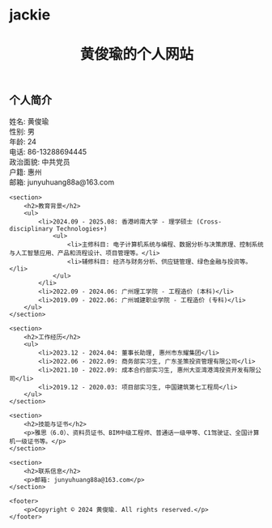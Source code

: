 # jackie

<!DOCTYPE html>
<html lang="zh-CN">
<head>
    <meta charset="UTF-8">
    <meta name="viewport" content="width=device-width, initial-scale=1.0">
    <title>黄俊瑜的个人网站</title>
    <link rel="stylesheet" href="styles.css">
</head>
<body>
    <header>
        <h1>黄俊瑜的个人网站</h1>
    </header>
    <section>
        <h2>个人简介</h2>
        <p>姓名: 黄俊瑜<br>
        性别: 男<br>
        年龄: 24<br>
        电话: 86-13288694445<br>
        政治面貌: 中共党员<br>
        户籍: 惠州<br>
        邮箱: junyuhuang88a@163.com</p>
    </section>

    <section>
        <h2>教育背景</h2>
        <ul>
            <li>2024.09 - 2025.08: 香港岭南大学 - 理学硕士 (Cross-disciplinary Technologies+)
                <ul>
                    <li>主修科目: 电子计算机系统与编程、数据分析与决策原理、控制系统与人工智慧应用、产品和流程设计、项目管理等。</li>
                    <li>辅修科目: 经济与财务分析、供应链管理、绿色金融与投资等。</li>
                </ul>
            </li>
            <li>2022.09 - 2024.06: 广州理工学院 - 工程造价 (本科)</li>
            <li>2019.09 - 2022.06: 广州城建职业学院 - 工程造价 (专科)</li>
        </ul>
    </section>

    <section>
        <h2>工作经历</h2>
        <ul>
            <li>2023.12 - 2024.04: 董事长助理, 惠州市东耀集团</li>
            <li>2022.06 - 2022.09: 商务部实习生, 广东圣策投资管理有限公司</li>
            <li>2021.10 - 2022.09: 成本合约部实习生, 惠州大亚湾港湾投资开发有限公司</li>
            <li>2019.12 - 2020.03: 项目部实习生, 中国建筑第七工程局</li>
        </ul>
    </section>

    <section>
        <h2>技能与证书</h2>
        <p>雅思（6.0）、资料员证书、BIM中级工程师、普通话一级甲等、C1驾驶证、全国计算机一级证书等。</p>
    </section>

    <section>
        <h2>联系信息</h2>
        <p>邮箱: junyuhuang88a@163.com</p>
    </section>

    <footer>
        <p>Copyright © 2024 黄俊瑜. All rights reserved.</p>
    </footer>
</body>
</html>
